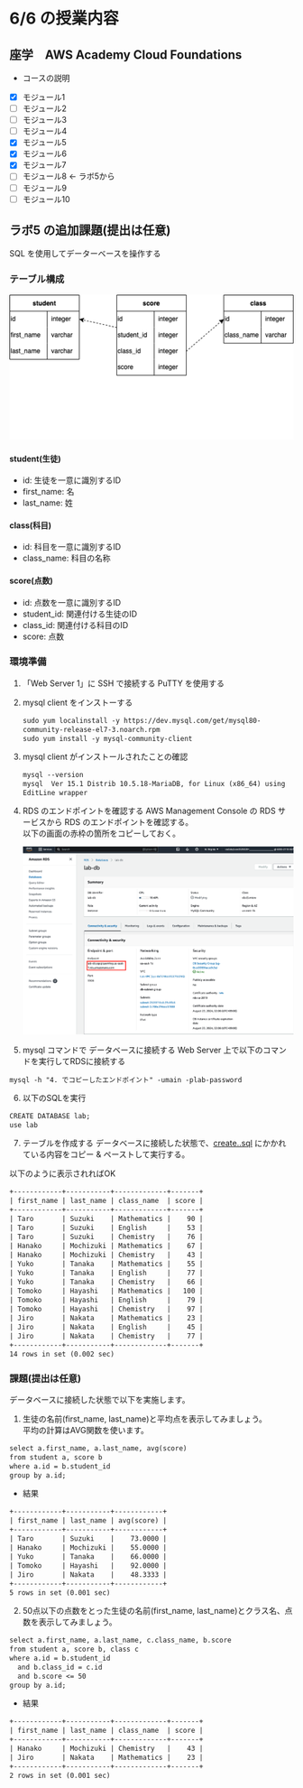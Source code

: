 # 6/6 の授業内容
## 座学　AWS Academy Cloud Foundations
* コースの説明
* [x] モジュール1
* [ ] モジュール2
* [ ] モジュール3
* [ ] モジュール4
* [x] モジュール5
* [x] モジュール6
* [x] モジュール7
* [ ] モジュール8 <- ラボ5から
* [ ] モジュール9
* [ ] モジュール10

## ラボ5 の追加課題(提出は任意)
SQL を使用してデーターベースを操作する

### テーブル構成
![er](./er.png)

#### student(生徒)
* id: 生徒を一意に識別するID
* first_name: 名
* last_name: 姓
#### class(科目)
* id: 科目を一意に識別するID
* class_name: 科目の名称
#### score(点数)
* id: 点数を一意に識別するID
* student_id: 関連付ける生徒のID
* class_id: 関連付ける科目のID
* score: 点数

### 環境準備
1. 「Web Server 1」に SSH で接続する
PuTTY を使用する

2. mysql client をインストーする
    ```
    sudo yum localinstall -y https://dev.mysql.com/get/mysql80-community-release-el7-3.noarch.rpm
    sudo yum install -y mysql-community-client
    ```

3. mysql client がインストールされたことの確認
    ```
    mysql --version
    mysql  Ver 15.1 Distrib 10.5.18-MariaDB, for Linux (x86_64) using  EditLine wrapper
    ```

4. RDS のエンドポイントを確認する
AWS Management Console の RDS サービスから RDS のエンドポイントを確認する。  
以下の画面の赤枠の箇所をコピーしておく。

    ![rds_endpoint](./rds_endpoint.png)

5. mysql コマンドで データベースに接続する
Web Server 上で以下のコマンドを実行してRDSに接続する
```
mysql -h "4. でコピーしたエンドポイント" -umain -plab-password
```

6. 以下のSQLを実行
```
CREATE DATABASE lab;
use lab
```

7. テーブルを作成する
データベースに接続した状態で、[create..sql](./create.sql) にかかれている内容をコピー & ペーストして実行する。

以下のように表示されればOK
```
+------------+-----------+-------------+-------+
| first_name | last_name | class_name  | score |
+------------+-----------+-------------+-------+
| Taro       | Suzuki    | Mathematics |    90 |
| Taro       | Suzuki    | English     |    53 |
| Taro       | Suzuki    | Chemistry   |    76 |
| Hanako     | Mochizuki | Mathematics |    67 |
| Hanako     | Mochizuki | Chemistry   |    43 |
| Yuko       | Tanaka    | Mathematics |    55 |
| Yuko       | Tanaka    | English     |    77 |
| Yuko       | Tanaka    | Chemistry   |    66 |
| Tomoko     | Hayashi   | Mathematics |   100 |
| Tomoko     | Hayashi   | English     |    79 |
| Tomoko     | Hayashi   | Chemistry   |    97 |
| Jiro       | Nakata    | Mathematics |    23 |
| Jiro       | Nakata    | English     |    45 |
| Jiro       | Nakata    | Chemistry   |    77 |
+------------+-----------+-------------+-------+
14 rows in set (0.002 sec)
```

### 課題(提出は任意)
データベースに接続した状態で以下を実施します。

1. 生徒の名前(first_name, last_name)と平均点を表示してみましょう。  
平均の計算はAVG関数を使います。

```
select a.first_name, a.last_name, avg(score)
from student a, score b
where a.id = b.student_id
group by a.id;
```

* 結果
```
+------------+-----------+------------+
| first_name | last_name | avg(score) |
+------------+-----------+------------+
| Taro       | Suzuki    |    73.0000 |
| Hanako     | Mochizuki |    55.0000 |
| Yuko       | Tanaka    |    66.0000 |
| Tomoko     | Hayashi   |    92.0000 |
| Jiro       | Nakata    |    48.3333 |
+------------+-----------+------------+
5 rows in set (0.001 sec)
```

2. 50点以下の点数をとった生徒の名前(first_name, last_name)とクラス名、点数を表示してみましょう。

```
select a.first_name, a.last_name, c.class_name, b.score
from student a, score b, class c
where a.id = b.student_id
  and b.class_id = c.id
  and b.score <= 50
group by a.id;
```

* 結果
```
+------------+-----------+-------------+-------+
| first_name | last_name | class_name  | score |
+------------+-----------+-------------+-------+
| Hanako     | Mochizuki | Chemistry   |    43 |
| Jiro       | Nakata    | Mathematics |    23 |
+------------+-----------+-------------+-------+
2 rows in set (0.001 sec)
```